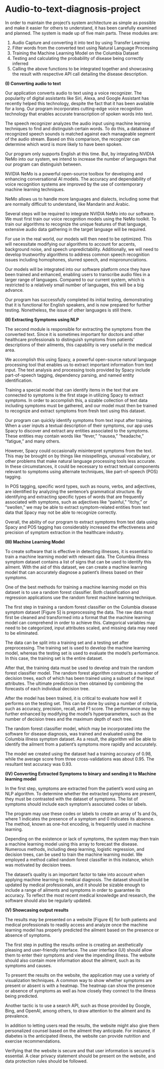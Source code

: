 # Audio-to-text-diagnosis-project

In order to maintain the project’s system architecture as simple as possible and make it easier for others to understand, it has been carefully examined and planned. The system is made up of five main parts. These modules are: 

1. Audio Capture and converting it into text by using Transfer Learning 
2. Filter words from the converted text using Natural Language Processing 
3. Training the Machine Learning Model on the Columbia Dataset 
4. Testing and calculating the probability of disease being correctly inferred 
5. Calling the above functions to be integrated together and showcasing the result with respective API call detailing the disease description.

<b> (I) Converting audio to text </b>

Our application converts audio to text using a voice recognizer. The popularity of digital assistants like Siri, Alexa, and Google Assistant has recently helped this technology, despite the fact that it has been available for a long. Our program incorporates cutting-edge voice recognition technology that enables accurate transcription of spoken words into text. 

The speech recognizer analyzes the audio input using machine learning techniques to find and distinguish certain words. To do this, a database of recognized speech sounds is matched against each manageable segment of the audio stream. Based on this comparison, the recognizer can determine which word is more likely to have been spoken. 

Our program only supports English at this time. But, by integrating NVIDIA NeMo into our system, we intend to increase the number of languages that our program can distinguish between. 

NVIDIA NeMo is a powerful open-source toolbox for developing and enhancing conversational AI models. The accuracy and dependability of voice recognition systems are improved by the use of contemporary machine learning techniques. 

NeMo allows us to handle more languages and dialects, including some that are normally difficult to understand, like Mandarin and Arabic. 

Several steps will be required to integrate NVIDIA NeMo into our software. We must first train our voice recognition models using the NeMo toolkit. To train our algorithms to recognize the unique features of that language, extensive audio data gathering in the target language will be required. 

For use in the real world, our models will then need to be optimized. This will necessitate modifying our algorithms to account for accents, background noise, and speech unpredictability. Additionally, we will need to develop trustworthy algorithms to address common speech recognition issues including homophones, slurred speech, and mispronunciations. 

Our models will be integrated into our software platform once they have been trained and enhanced, enabling users to transcribe audio files in a larger range of languages. Compared to our current system, which is restricted to a relatively small number of languages, this will be a big advance. 

Our program has successfully completed its initial testing, demonstrating that it is functional for English speakers, and is now prepared for further testing. Nonetheless, the issue of other languages is still there. 

<b> (II) Extracting Symptoms using NLP </b>

The second module is responsible for extracting the symptoms from the converted text. Since it is sometimes important for doctors and other healthcare professionals to distinguish symptoms from patients’ descriptions of their ailments, this capability is very useful in the medical area. 

We accomplish this using Spacy, a powerful open-source natural language processing tool that enables us to extract important information from text input. The text analysis and processing tools provided by Spacy include part-of-speech tagging, dependency parsing, and named entity identification. 

Training a special model that can identify items in the text that are connected to symptoms is the first stage in utilizing Spacy to extract symptoms. In order to accomplish this, a sizable collection of text data including symptoms must be gathered, and our model must then be trained to recognize and extract symptoms from fresh text using this dataset. 

Our program can quickly identify symptoms from text input after training. When a user inputs a textual description of their symptoms, our app uses Spacy to discover and extract any entities associated to the symptoms. These entities may contain words like “fever,” “nausea,” “headache,” “fatigue,” and many others. 

However, Spacy could occasionally misinterpret symptoms from the text. This may be brought on by things like misspellings, unusual vocabulary, or other problems that make natural language processing tools less accurate. In these circumstances, it could be necessary to extract textual components relevant to symptoms using alternate techniques, like part-of-speech (POS) tagging. 

In POS tagging, specific word types, such as nouns, verbs, and adjectives, are identified by analyzing the sentence’s grammatical structure. By identifying and extracting specific types of words that are frequently associated with symptoms, such as adjectives like “painful,” “itchy,” or “swollen,” we may be able to extract symptom-related entities from text data that Spacy may not be able to recognize correctly. 

Overall, the ability of our program to extract symptoms from text data using Spacy and POS tagging has considerably increased the effectiveness and precision of symptom extraction in the healthcare industry. 

<b> (III) Machine Learning Model </b>

To create software that is effective in detecting illnesses, it is essential to train a machine learning model with relevant data. The Columbia illness symptom dataset contains a list of signs that can be used to identify this ailment. With the aid of this dataset, we can create a machine learning model that can accurately diagnose a patient’s illness based on their symptoms. 

One of the best methods for training a machine learning model on this dataset is to use a random forest classifier. Both classification and regression applications use the random forest machine learning technique. 

The first step in training a random forest classifier on the Columbia disease symptom dataset [Figure 5] is preprocessing the data. The raw data must first be cleaned and transformed into a format that the machine learning model can comprehend in order to achieve this. Categorical variables may need to be categorized, input attributes scaled, and missing data may need to be eliminated. 

The data can be split into a training set and a testing set after preprocessing. The training set is used to develop the machine learning model, whereas the testing set is used to evaluate the model’s performance. In this case, the training set is the entire dataset. 

After that, the training data must be used to develop and train the random forest classifier model. The random forest algorithm constructs a number of decision trees, each of which has been trained using a subset of the input attributes. The ultimate prediction is then obtained by combining the forecasts of each individual decision tree. 

After the model has been trained, it is critical to evaluate how well it performs on the testing set. This can be done by using a number of criteria, such as accuracy, precision, recall, and F1 score. The performance may be further enhanced by modifying the model’s hyperparameters, such as the number of decision trees and the maximum depth of each tree. 

The random forest classifier model, which may be incorporated into the software for disease diagnosis, was trained and evaluated using the Columbia illness symptom dataset. As a result, the algorithm will be able to identify the ailment from a patient’s symptoms more rapidly and accurately. 

The model we created using the dataset had a training accuracy of 0.98, while the average score from three cross-validations was about 0.95. The resultant test accuracy was 0.93. 

<b> (IV) Converting Extracted Symptoms to binary and sending it to Machine learning model </b>

In the first step, symptoms are extracted from the patient’s word using an NLP algorithm. To determine whether the extracted symptoms are present, they must be contrasted with the dataset of symptoms. The list of symptoms should include each symptom’s associated codes or labels. 

The program may use these codes or labels to create an array of 1s and 0s, where 1 indicates the presence of a symptom and 0 indicates its absence. The method, known as one-hot encoding, is frequently used in machine learning. 

Depending on the existence or lack of symptoms, the system may then train a machine learning model using this array to forecast the disease. Numerous methods, including deep learning, logistic regression, and decision trees, can be used to train the machine learning model. We employed a method called random forest classifier in this instance, which was motivated by decision trees. 

The dataset’s quality is an important factor to take into account when applying machine learning to medical diagnosis. The dataset should be updated by medical professionals, and it should be sizable enough to include a range of ailments and symptoms in order to guarantee its accuracy. To reflect the most recent medical knowledge and research, the software should also be regularly updated. 

<b> (V) Showcasing output results </b>

The results may be presented on a website [Figure 6] for both patients and medical professionals to readily access and analyze once the machine learning model has properly predicted the ailment based on the presence or absence of symptoms. 

The first step in putting the results online is creating an aesthetically pleasing and user-friendly interface. The user interface (UI) should allow them to enter their symptoms and view the impending illness. The website should also contain more information about the ailment, such as its symptoms and causes. 

To present the results on the website, the application may use a variety of visualization techniques. A common way to show whether symptoms are present or absent is with a heatmap. The heatmap can show the presence or absence of symptoms as well as how closely they connect to the illness being predicted. 

Another tactic is to use a search API, such as those provided by Google, Bing, and OpenAI, among others, to draw attention to the ailment and its prevalence. 

In addition to letting users read the results, the website might also give them personalized counsel based on the ailment they anticipate. For instance, if diabetes is the anticipated illness, the website can provide nutrition and exercise recommendations. 

Verifying that the website is secure and that user information is secured is essential. A clear privacy statement should be present on the website, and data protection rules should be followed. 
